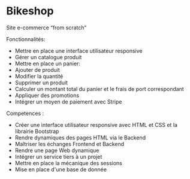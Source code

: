 # Bikeshop
Site e-commerce “from scratch”

Fonctionnalités:

- Mettre en place une interface utilisateur responsive
- Gérer un catalogue produit
- Mettre en place un panier:
- Ajouter de produit
- Modifier la quantité
- Supprimer un produit
- Calculer un montant total du panier et le frais de port correspondant
- Appliquer des promotions
- Intégrer un moyen de paiement avec Stripe

Competences : 

- Créer une interface utilisateur responsive avec HTML et CSS et la librairie Bootstrap
- Rendre dynamiques des pages HTML via le Backend
- Maîtriser les échanges Frontend et Backend
- Rendre une page Web dynamique
- Intégrer un service tiers à un projet
- Mettre en place la mécanique des sessions
- Mise en place d'une base de donnée
